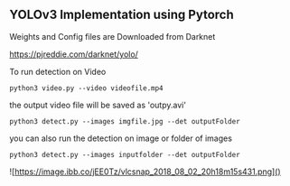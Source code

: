 ## YOLOv3 Implementation using Pytorch

Weights and Config files  are Downloaded from Darknet 

https://pjreddie.com/darknet/yolo/

To run detection on Video 

`python3 video.py --video videofile.mp4 `

the output video file will be saved as 'outpy.avi'

`python3 detect.py --images imgfile.jpg --det outputFolder`

you can also run the detection on image or folder of images

`python3 detect.py --images inputfolder --det outputFolder`



![https://image.ibb.co/jEE0Tz/vlcsnap_2018_08_02_20h18m15s431.png]()
